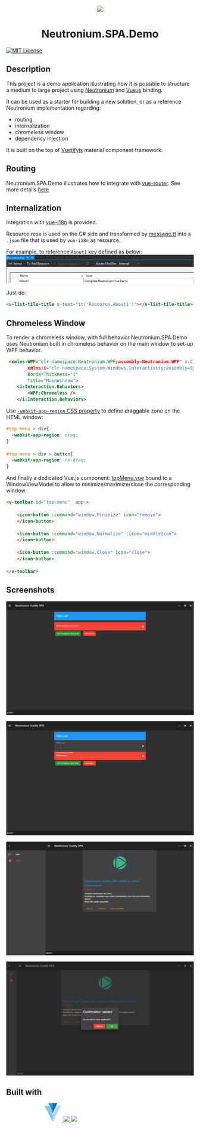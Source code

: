 <p align="center"><img width="100" src="https://raw.githubusercontent.com/NeutroniumCore/neutronium-vue/master/template/src/assets/logo.png"></p>
<h1 align="center">Neutronium.SPA.Demo</h1>


[![MIT License](https://img.shields.io/github/license/NeutroniumCore/Neutronium.SPA.Demo.svg)](https://github.com/NeutroniumCore/Neutronium.SPA.Demo/blob/master/LICENSE)

## Description

This project is a demo application illustrating how it is possible to structure a medium to large project using [Neutronium](https://github.com/NeutroniumCore/Neutronium) and [Vue.js](https://vuejs.org) binding.

It can be used as a starter for building a new solution, or as a reference Neutronium implementation regarding:
* routing
* internalization
* chromeless window
* dependency injection

It is built on the top of [Vuetifyjs](https://vuetifyjs.com) material component framework.


## Routing

Neutronium.SPA.Demo illustrates how to integrate with [vue-router](https://router.vuejs.org/en/).
See more details [here](./Documentation/Routing.md)

## Internalization

Integration with [vue-i18n](https://kazupon.github.io/vue-i18n/en/) is provided.


Resource.resx is used on the C# side and transformed by [message.tt](./Neutronium.SPA.Demo/View/Main/src/message.tt) into a `.json` file that is used by `vue-i18n` as resource.<br>

For example, to reference `About1` key defined as below:
<img src="./Screenshots/resource.png"><br>

Just do:

```HTML
<v-list-tile-title v-text="$t('Resource.About1')"></v-list-tile-title>
```

## Chromeless Window

To render a chromeless window, with full behavior Neutronium.SPA.Demo uses Neutronium built in chromeless behavior on the main window to set-up WPF behavior.

```XML
 <xmlns:WPF="clr-namespace:Neutronium.WPF;assembly=Neutronium.WPF" x:Class="Neutronium.SPA.Demo.MainWindow"
        xmlns:i="clr-namespace:System.Windows.Interactivity;assembly=System.Windows.Interactivity"
        BorderThickness="1"
        Title="MainWindow">
    <i:Interaction.Behaviors>
        <WPF:Chromeless />
    </i:Interaction.Behaviors>
```
Use [`-webkit-app-region` CSS property](https://developer.chrome.com/apps/app_window) to define draggable zone on the HTML window:

```CSS
#top-menu > div{
  -webkit-app-region: drag;
}

#top-menu > div > button{
  -webkit-app-region: no-drag;
}
```

And finally a dedicated Vue.js component: [topMenu.vue](./Neutronium.SPA.Demo/View/Main/src/components/topMenu.vue) bound to a WindowViewModel to allow to minimize/maximize/close the corresponding window.

```HTML
<v-toolbar id="top-menu"  app >

    <icon-button :command="window.Minimize" icon="remove">
    </icon-button>

    <icon-button :command="window.Normalize" :icon="middleIcon">
    </icon-button>

    <icon-button :command="window.Close" icon="close">
    </icon-button>

</v-toolbar>
```

## Screenshots

<img src="./Screenshots/Screenshot1.png"><br>

<img src="./Screenshots/Screenshot2.png"><br>

<img src="./Screenshots/Screenshot3.png"><br>

<img src="./Screenshots/Screenshot5.png"><br>


## Built with

<p style="margin-left:100px;" align="">
<a href="https://vuetifyjs.com">
<img src="./Neutronium.SPA.Demo/View/Main/src/assets/v.png" height="50px">
</a>
<a href="https://github.com/NeutroniumCore/Neutronium">
<img src="https://raw.githubusercontent.com/NeutroniumCore/neutronium-vue/master/template/src/assets/logo.png" height="50px">
</a>
<a href="https://vuejs.org">
<img src="https://vuejs.org/images/logo.png" height="50px">
</a>
</p>




